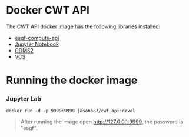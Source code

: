 # Docker CWT API

The CWT API docker image has the following libraries installed:

* [esgf-compute-api](https://github.com/ESGF/esgf-compute-api)
* [Jupyter Notebook](https://jupyter.org)
* [CDMS2](https://uvcdat.llnl.gov/documentation/cdms/cdms.html)
* [VCS](https://uvcdat.llnl.gov/documentation/vcs/vcs.html)

# Running the docker image

### Jupyter Lab

```
docker run -d -p 9999:9999 jasonb87/cwt_api:devel
```

> After running the image open http://127.0.0.1:9999, the password is "esgf".
